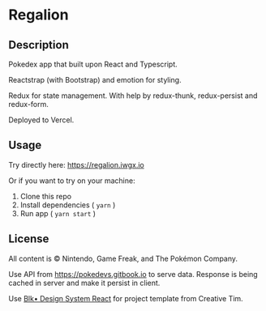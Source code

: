 # Regalion

## Description

Pokedex app that built upon React and Typescript.

Reactstrap (with Bootstrap) and emotion for styling.

Redux for state management. With help by redux-thunk, redux-persist and redux-form.

Deployed to Vercel.

## Usage

Try directly here: https://regalion.iwgx.io

Or if you want to try on your machine:

1. Clone this repo
2. Install dependencies ( `yarn` )
3. Run app ( `yarn start` )

## License

All content is © Nintendo, Game Freak, and The Pokémon Company.

Use API from https://pokedevs.gitbook.io to serve data. Response is being cached in server and make it persist in client.

Use [Blk• Design System React](https://github.com/creativetimofficial/blk-design-system-react) for project template from Creative Tim.
